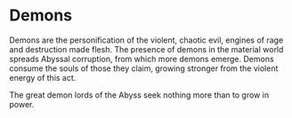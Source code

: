 # Demons

Demons are the personification of the violent, chaotic evil, engines of rage and destruction made flesh. The presence of demons in the material world spreads Abyssal corruption, from which more demons emerge. Demons consume the souls of those they claim, growing stronger from the violent energy of this act. 

The great demon lords of the Abyss seek nothing more than to grow in power. 